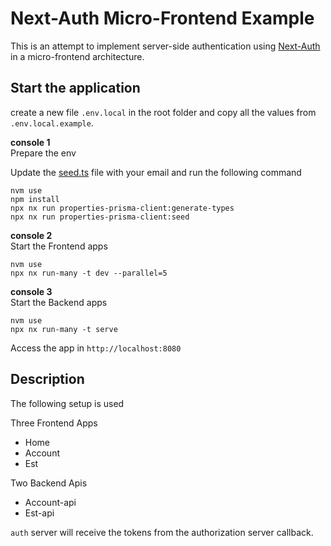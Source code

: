 # Next-Auth Micro-Frontend Example
This is an attempt to implement server-side authentication using [Next-Auth](https://authjs.dev/) in a micro-frontend architecture.

## Start the application

create a new file `.env.local` in the root folder and copy all the values from `.env.local.example`.

**console 1**  
Prepare the env  

Update the [seed.ts](libs/properties-prisma-client/prisma/seed/seed.ts) file with your email and run the following command

```
nvm use
npm install
npx nx run properties-prisma-client:generate-types
npx nx run properties-prisma-client:seed
```

**console 2**  
Start the Frontend apps
```
nvm use
npx nx run-many -t dev --parallel=5
```

**console 3**  
Start the Backend apps

```
nvm use
npx nx run-many -t serve
```

Access the app in `http://localhost:8080`

## Description
The following setup is used

Three Frontend Apps
- Home
- Account
- Est

Two Backend Apis
- Account-api
- Est-api

`auth` server will receive the tokens from the authorization server callback.
